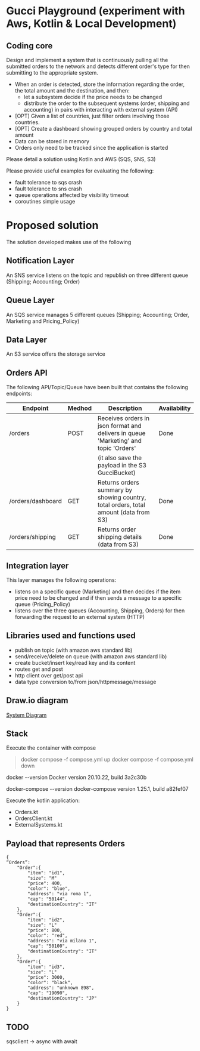 # Gucci Playground (experiment with Aws, Kotlin & Local Development)

## Coding core

Design and implement a system that is continuously pulling all the submitted orders 
to the network and detects different order's type for then submitting to the appropriate system.

- When an order is detected, store the information regarding the order, the total amount and the destination, and then:
    - let a subsystem decide if the price needs to be changed
  - distribute the order to the subsequent systems (order, shipping and accounting) in pairs
                           with interacting with external system (API)
- [OPT] Given a list of countries, just filter orders involving those countries.
- [OPT] Create a dashboard showing grouped orders by country and total amount
- Data can be stored in memory 
- Orders only need to be tracked since the application is started

Please detail a solution using Kotlin and AWS (SQS, SNS, S3)

Please provide useful examples for evaluating the following:
- fault tolerance to sqs crash
- fault tolerance to sns crash
- queue operations affected by visibility timeout
- coroutines simple usage

# Proposed solution

The solution developed makes use of the following

## Notification Layer
An SNS service listens on the topic and republish on three different queue (Shipping; Accounting; Order)
## Queue Layer
An SQS service manages 5 different queues (Shipping; Accounting; Order, Marketing and Pricing_Policy)
## Data Layer
An S3 service offers the storage service

## Orders API
The following API/Topic/Queue have been built that contains the following endpoints:

| Endpoint          | Medhod | Description                                                                          | Availability |
|-------------------|--------|--------------------------------------------------------------------------------------|--------------|
| /orders           | POST   | Receives orders in json format and delivers in queue 'Marketing' and topic 'Orders'  | Done         |
|                   |        | (it also save the payload in the S3 GucciBucket)                                     |              |
| /orders/dashboard | GET    | Returns orders summary by showing country, total orders, total amount (data from S3) | Done         |
| /orders/shipping  | GET    | Returns order shipping details (data from S3)                                        | Done         |

## Integration layer
This layer manages the following operations:

- listens on a specific queue (Marketing) and then decides if the item price need to be changed 
and if then sends a message to a specific queue (Pricing_Policy)
- listens over the three queues (Accounting, Shipping, Orders) for then forwarding the request to an external system (HTTP)

## Libraries used and functions used

- publish on topic (with amazon aws standard lib)
- send/receive/delete on queue (with amazon aws standard lib)
- create bucket/insert key/read key and its content
- routes get and post
- http client over get/post api
- data type conversion to/from json/httpmessage/message

## Draw.io diagram

[System Diagram](support/GucciDemo.jpg)

## Stack

Execute the container with compose

>docker compose -f compose.yml up
>docker compose -f compose.yml down

docker --version
Docker version 20.10.22, build 3a2c30b

docker-compose --version
docker-compose version 1.25.1, build a82fef07

Execute the kotlin application:

- Orders.kt
- OrdersClient.kt
- ExternalSystems.kt

## Payload that represents Orders
```
{
“Orders”: 
    "Order":{
        "item": "id1",
        "size": "M"
        "price": 400,
        "color": "blue",
        "address": "via roma 1",
        "cap": "50144",
        "destinationCountry": "IT"
    },
    "Order":{
        "item": "id2",
        "size": "L"
        "price": 800,
        "color": "red",
        "address": "via milano 1",
        "cap": "50100",
        "destinationCountry": "IT"
    },
    "Order":{
        "item": "id3",
        "size": "L"
        "price": 3000,
        "color": "black",
        "address": "unknown 898",
        "cap": "19090",
        "destinationCountry": "JP"
    }
}
```

## TODO
sqsclient -> async with await